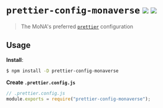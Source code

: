 # `prettier-config-monaverse` [![](https://badge.fury.io/js/prettier-config-monaverse.svg)](https://npmjs.org/package/prettier-config-monaverse) [![](https://www.travis-ci.com/monaverse/prettier-config-monaverse.svg?branch=master)](https://travis-ci.com/monaverse/prettier-config-monaverse)

> The MoNA's preferred [`prettier`](https://prettier.io) configuration

## Usage

**Install**:

```bash
$ npm install -D prettier-config-monaverse
```

**Create `.prettier.config.js`**

```js
// .prettier.config.js
module.exports = require("prettier-config-monaverse");
```
